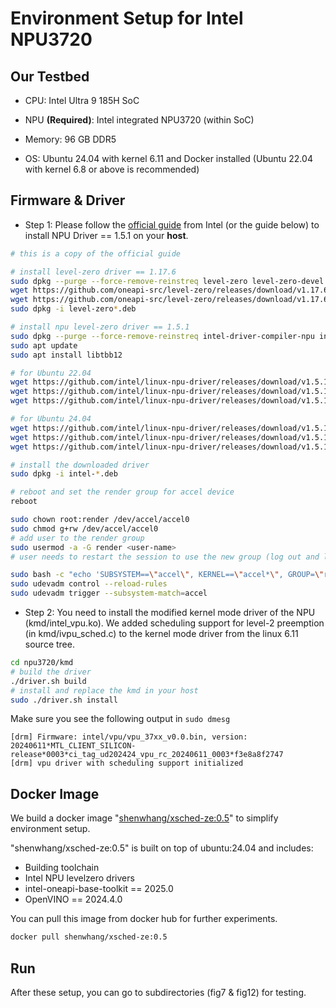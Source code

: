 # Environment Setup for Intel NPU3720

## Our Testbed

- CPU: Intel Ultra 9 185H SoC

- NPU **(Required)**: Intel integrated NPU3720 (within SoC)

- Memory: 96 GB DDR5

- OS: Ubuntu 24.04 with kernel 6.11 and Docker installed (Ubuntu 22.04 with kernel 6.8 or above is recommended)

## Firmware & Driver

- Step 1: Please follow the [official guide](https://github.com/intel/linux-npu-driver/releases/tag/v1.5.1) from Intel (or the guide below) to install NPU Driver == 1.5.1 on your **host**.

```bash
# this is a copy of the official guide

# install level-zero driver == 1.17.6
sudo dpkg --purge --force-remove-reinstreq level-zero level-zero-devel
wget https://github.com/oneapi-src/level-zero/releases/download/v1.17.6/level-zero_1.17.6+u22.04_amd64.deb
wget https://github.com/oneapi-src/level-zero/releases/download/v1.17.6/level-zero-devel_1.17.6+u22.04_amd64.deb
sudo dpkg -i level-zero*.deb

# install npu level-zero driver == 1.5.1
sudo dpkg --purge --force-remove-reinstreq intel-driver-compiler-npu intel-fw-npu intel-level-zero-npu
sudo apt update
sudo apt install libtbb12

# for Ubuntu 22.04
wget https://github.com/intel/linux-npu-driver/releases/download/v1.5.1/intel-driver-compiler-npu_1.5.1.20240708-9842236399_ubuntu22.04_amd64.deb
wget https://github.com/intel/linux-npu-driver/releases/download/v1.5.1/intel-fw-npu_1.5.1.20240708-9842236399_ubuntu22.04_amd64.deb
wget https://github.com/intel/linux-npu-driver/releases/download/v1.5.1/intel-level-zero-npu_1.5.1.20240708-9842236399_ubuntu22.04_amd64.deb

# for Ubuntu 24.04
wget https://github.com/intel/linux-npu-driver/releases/download/v1.5.1/intel-driver-compiler-npu_1.5.1.20240708-9842236399_ubuntu24.04_amd64.deb
wget https://github.com/intel/linux-npu-driver/releases/download/v1.5.1/intel-fw-npu_1.5.1.20240708-9842236399_ubuntu24.04_amd64.deb
wget https://github.com/intel/linux-npu-driver/releases/download/v1.5.1/intel-level-zero-npu_1.5.1.20240708-9842236399_ubuntu24.04_amd64.deb

# install the downloaded driver
sudo dpkg -i intel-*.deb

# reboot and set the render group for accel device
reboot

sudo chown root:render /dev/accel/accel0
sudo chmod g+rw /dev/accel/accel0
# add user to the render group
sudo usermod -a -G render <user-name>
# user needs to restart the session to use the new group (log out and log in)

sudo bash -c "echo 'SUBSYSTEM==\"accel\", KERNEL==\"accel*\", GROUP=\"render\", MODE=\"0660\"' > /etc/udev/rules.d/10-intel-vpu.rules"
sudo udevadm control --reload-rules
sudo udevadm trigger --subsystem-match=accel
```



- Step 2: You need to install the modified kernel mode driver of the NPU (kmd/intel_vpu.ko). We added scheduling support for level-2 preemption (in kmd/ivpu_sched.c) to the kernel mode driver from the linux 6.11 source tree.

```bash
cd npu3720/kmd
# build the driver
./driver.sh build
# install and replace the kmd in your host
sudo ./driver.sh install
```

Make sure you see the following output in `sudo dmesg`

```text
[drm] Firmware: intel/vpu/vpu_37xx_v0.0.bin, version: 20240611*MTL_CLIENT_SILICON-release*0003*ci_tag_ud202424_vpu_rc_20240611_0003*f3e8a8f2747
[drm] vpu driver with scheduling support initialized
```



## Docker Image

We build a docker image "[shenwhang/xsched-ze:0.5](https://hub.docker.com/r/shenwhang/xsched-ze)" to simplify environment setup.

"shenwhang/xsched-ze:0.5" is built on top of ubuntu:24.04 and includes:

- Building toolchain
- Intel NPU levelzero drivers
- intel-oneapi-base-toolkit == 2025.0
- OpenVINO == 2024.4.0

You can pull this image from docker hub for further experiments.

```bash
docker pull shenwhang/xsched-ze:0.5
```



## Run

After these setup, you can go to subdirectories (fig7 & fig12) for testing.

